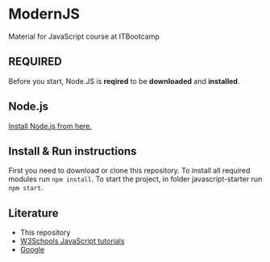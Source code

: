 
# ModernJS
Material for JavaScript course at ITBootcamp
## REQUIRED
Before you start, Node.JS is **reqired** to be **downloaded** and **installed**.
## Node.js
[Install Node.js from here.](https://nodejs.org/en/download/)
## Install & Run instructions
First you need to download or clone this repository.
To install all required modules run ```npm install```.
To start the project, in folder javascript-starter run ```npm start```.
## Literature
- This repository
- [W3Schools JavaScript tutorials](https://www.w3schools.com/js/)
- [Google](https://www.google.com)